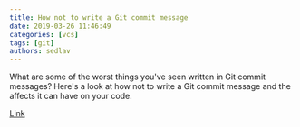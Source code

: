 ```yaml
---
title: How not to write a Git commit message
date: 2019-03-26 11:46:49
categories: [vcs]
tags: [git]
authors: sedlav
---
```

        
What are some of the worst things you've seen written in Git commit messages? Here's a look at how not to write a Git commit message and the affects it can have on your code.

[Link](https://www.theserverside.com/blog/Coffee-Talk-Java-News-Stories-and-Opinions/How-not-to-write-a-Git-commit-message)
